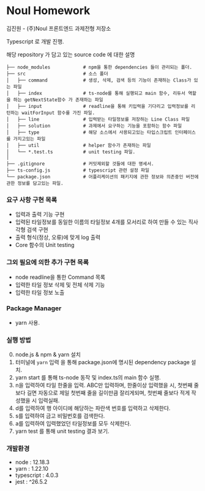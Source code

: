 # Noul Homework

김진원 - (주)Noul 프론트엔드 과제전형 저장소

Typescript 로 개발 진행.

해당 repository 가 담고 있는 source code 에 대한 설명

    ├── node_modules            # npm을 통한 dependencies 들이 관리되는 폴더.
    ├── src                     # 소스 폴더
    │   ├── command             # 생성, 삭제, 검색 등의 기능이 존재하는 Class가 있는 파일
    │   ├── index               # ts-node를 통해 실행되고 main 함수, 리듀서 역할을 하는 getNextState함수 가 존재하는 파일
    │   ├── input               # readline을 통해 키입력을 기다리고 입력정보를 리턴하는 waitForInput 함수를 가진 파일.
    │   ├── line                # 입력받는 타일정보를 저장하는 Line Class 파일
    │   ├── solution            # 과제에서 요구하는 기능을 포함하는 함수 파일
    │   ├── type                # 해당 소스에서 사용되고있는 타입스크립트 인터페이스를 가지고있는 파일
    │   ├── util                # helper 함수가 존재하는 파일
    │   └── *.test.ts           # unit testing 파일.
    │
    ├── .gitignore              # 커밋제외할 것들에 대한 명세서.
    ├── ts-config.js            # typescript 관련 설정 파일
    └── package.json            # 어플리케이션의 패키지에 관한 정보와 의존중인 버전에 관한 정보를 담고있는 파일.

### 요구 사항 구현 목록

- 입력과 출력 기능 구현
- 입력된 타일정보를 동일한 이름의 타일정보 4개를 모서리로 하여 만들 수 있는 직사각형 검색 구현
- 출력 형식(정상, 오류)에 맞게 log 출력
- Core 함수의 Unit testing

### 그외 필요에 의한 추가 구현 목록

- node readline을 통한 Command 목록
- 입력한 타일 정보 삭제 및 전체 삭제 기능
- 입력한 타일 정보 노출

### Package Manager

- yarn 사용.

### 실행 방법

0. node.js & npm & yarn 설치
1. 터미널에 `yarn` 입력 을 통해 package.json에 명시된 dependency package 설치.
2. yarn start 를 통해 ts-node 동작 및 index.ts의 main 함수 실행.
3. n을 입력하여 타일 한줄을 입력. ABC만 입력하며, 한줄이상 입력했을 시, 첫번째 줄보다 길면 자동으로 제일 첫번째 줄을 길이만큼 잘리게되며, 첫번째 줄보다 적게 작성했을 시 입력실패.
4. d를 입력하여 행 아이디에 해당하는 파란색 번호를 입력하고 삭제한다.
5. s를 입력하여 금고 비밀번호를 검색한다.
6. a를 입력하여 입력했었던 타일정보를 모두 삭제한다.
7. yarn test 를 통해 unit testing 결과 보기.

### 개발환경

- node : 12.18.3
- yarn : 1.22.10
- typescript : 4.0.3
- jest : ^26.5.2
